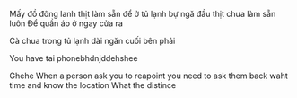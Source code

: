 Mấy đồ đông lanh thịt làm sẵn để ở tủ lạnh bự ngă đầu thịt chưa làm sẵn luôn 
Để quần áo ở ngay cửa ra 

Cà chua trong tủ lạnh dài ngăn cuối bên phải 

You have tai phonebhdnjddehshee


Ghehe
When a person ask you to reapoint you need to ask them back waht time and know the location
What the distince 